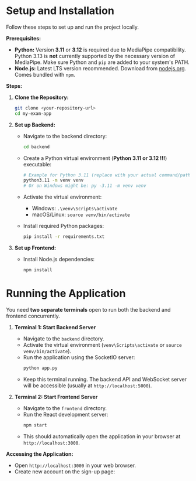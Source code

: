 # Setup and Installation

Follow these steps to set up and run the project locally.

**Prerequisites:**

*   **Python:** Version **3.11** or **3.12** is required due to MediaPipe compatibility. Python 3.13 is **not** currently supported by the necessary version of MediaPipe. Make sure Python and `pip` are added to your system's PATH.
*   **Node.js:** Latest LTS version recommended. Download from [nodejs.org](https://nodejs.org/). Comes bundled with `npm`.

**Steps:**

1.  **Clone the Repository:**
    ```bash
    git clone <your-repository-url>
    cd my-exam-app
    ```
2.  **Set up Backend:**
    *   Navigate to the backend directory:
        ```bash
        cd backend
        ```
    *   Create a Python virtual environment (**Python 3.11 or 3.12 !!!**) executable:
        ```bash
        # Example for Python 3.11 (replace with your actual command/path if needed):
        python3.11 -m venv venv
        # Or on Windows might be: py -3.11 -m venv venv
        ```
    *   Activate the virtual environment:
        *   Windows: `.\venv\Scripts\activate`
        *   macOS/Linux: `source venv/bin/activate`

    *   Install required Python packages:
        ```bash
        pip install -r requirements.txt
        ```
        

3.  **Set up Frontend:**
    *   Install Node.js dependencies:
        ```bash
        npm install
        ```

# Running the Application

You need **two separate terminals** open to run both the backend and frontend concurrently.

1.  **Terminal 1: Start Backend Server**
    *   Navigate to the `backend` directory.
    *   Activate the virtual environment (`venv\Scripts\activate` or `source venv/bin/activate`).
    *   Run the application using the SocketIO server:
        ```bash
        python app.py
        ```
    *   Keep this terminal running. The backend API and WebSocket server will be accessible (usually at `http://localhost:5000`).

2.  **Terminal 2: Start Frontend Server**
    *   Navigate to the `frontend` directory.
    *   Run the React development server:
        ```bash
        npm start
        ```
    *   This should automatically open the application in your browser at `http://localhost:3000`.

**Accessing the Application:**

*   Open `http://localhost:3000` in your web browser.
*   Create new account on the sign-up page:
